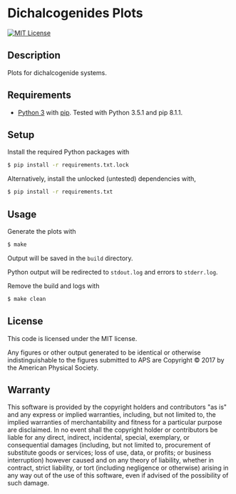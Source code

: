 # Dichalcogenides Plots

[![MIT License](https://img.shields.io/github/license/evansosenko/dichalcogenides-plots.svg)](./LICENSE.txt)

## Description

Plots for dichalcogenide systems.

## Requirements

- [Python 3](http://www.python.org/)
  with [pip](http://www.pip-installer.org/).
  Tested with Python 3.5.1 and pip 8.1.1.

## Setup

Install the required Python packages with

```bash
$ pip install -r requirements.txt.lock
```

Alternatively, install the unlocked (untested) dependencies with,

```bash
$ pip install -r requirements.txt
```

## Usage

Generate the plots with

```bash
$ make
```

Output will be saved in the `build` directory.

Python output will be redirected to `stdout.log`
and errors to `stderr.log`.

Remove the build and logs with

```bash
$ make clean
```

## License

This code is licensed under the MIT license.

Any figures or other output generated to be identical or otherwise indistinguishable
to the figures submitted to APS are Copyright © 2017 by the American Physical Society.

## Warranty

This software is provided by the copyright holders and contributors "as is" and
any express or implied warranties, including, but not limited to, the implied
warranties of merchantability and fitness for a particular purpose are
disclaimed. In no event shall the copyright holder or contributors be liable for
any direct, indirect, incidental, special, exemplary, or consequential damages
(including, but not limited to, procurement of substitute goods or services;
loss of use, data, or profits; or business interruption) however caused and on
any theory of liability, whether in contract, strict liability, or tort
(including negligence or otherwise) arising in any way out of the use of this
software, even if advised of the possibility of such damage.
